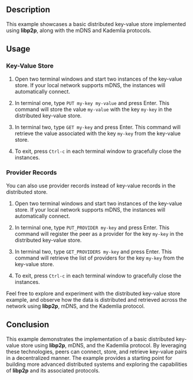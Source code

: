 ## Description

This example showcases a basic distributed key-value store implemented using **libp2p**, along with the mDNS and Kademlia protocols.

## Usage

### Key-Value Store

1.  Open two terminal windows and start two instances of the key-value store.
If your local network supports mDNS, the instances will automatically connect.

2.  In terminal one, type `PUT my-key my-value` and press Enter.
This command will store the value `my-value` with the key `my-key` in the distributed key-value store.

3.  In terminal two, type `GET my-key` and press Enter.
This command will retrieve the value associated with the key `my-key` from the key-value store.

4.  To exit, press `Ctrl-c` in each terminal window to gracefully close the instances.


### Provider Records

You can also use provider records instead of key-value records in the distributed store.

1.  Open two terminal windows and start two instances of the key-value store. If your local network supports mDNS, the instances will automatically connect.

2.  In terminal one, type `PUT_PROVIDER my-key` and press Enter. This command will register the peer as a provider for the key `my-key` in the distributed key-value store.

3.  In terminal two, type `GET_PROVIDERS my-key` and press Enter. This command will retrieve the list of providers for the key `my-key` from the key-value store.

4.  To exit, press `Ctrl-c` in each terminal window to gracefully close the instances.


Feel free to explore and experiment with the distributed key-value store example, and observe how the data is distributed and retrieved across the network using **libp2p**, mDNS, and the Kademlia protocol.

## Conclusion
This example demonstrates the implementation of a basic distributed key-value store using **libp2p**, mDNS, and the Kademlia protocol.
By leveraging these technologies, peers can connect, store, and retrieve key-value pairs in a decentralized manner.
The example provides a starting point for building more advanced distributed systems and exploring the capabilities of **libp2p** and its associated protocols.
